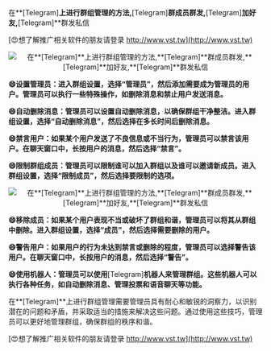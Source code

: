 在**[Telegram]**上进行群组管理的方法,**[Telegram]**群成员群发,**[Telegram]**加好友,**[Telegram]**群发私信

[😍想了解推广相关软件的朋友请登录 http://www.vst.tw](http://www.vst.tw)

 <center><img src="https://vst.tw/MP4/tuiguang/png/0.png" alt="在**[Telegram]**上进行群组管理的方法,**[Telegram]**群成员群发,**[Telegram]**加好友,**[Telegram]**群发私信"></center>

**😄设置管理员：进入群组设置，选择“管理员”，然后添加需要成为管理员的用户。管理员可以执行一些特殊操作，如删除消息和禁止用户发送消息。**

**😄自动删除消息：管理员可以设置自动删除消息，以确保群组干净整洁。进入群组设置，选择“自动删除消息”，然后选择在多长时间后删除消息。**

**😄禁言用户：如果某个用户发送了不良信息或不当行为，管理员可以禁言该用户。在聊天窗口中，长按用户的消息，然后选择“禁言”。**

**😄限制群组成员：管理员可以限制谁可以加入群组以及谁可以邀请新成员。进入群组设置，选择“限制成员”，然后选择要限制的选项。**

 <center><img src="https://vst.tw/MP4/tuiguang/png/4.png" alt="在**[Telegram]**上进行群组管理的方法,**[Telegram]**群成员群发,**[Telegram]**加好友,**[Telegram]**群发私信"></center>

**😄移除成员：如果某个用户表现不当或破坏了群组和谐，管理员可以将其从群组中删除。进入群组设置，选择“成员”，然后选择需要删除的用户。**

**😄警告用户：如果用户的行为未达到禁言或删除的程度，管理员可以选择警告该用户。在聊天窗口中，长按用户的消息，然后选择“警告”。**

**😄使用机器人：管理员可以使用**[Telegram]**机器人来管理群组。这些机器人可以执行各种任务，如自动删除消息、管理投票和语音聊天等功能。**

在**[Telegram]**上进行群组管理需要管理员具有耐心和敏锐的洞察力，以识别潜在的问题和矛盾，并采取适当的措施来解决这些问题。通过使用这些技巧，管理员可以更好地管理群组，确保群组的秩序和谐。

[😍想了解推广相关软件的朋友请登录 http://www.vst.tw](http://www.vst.tw)



